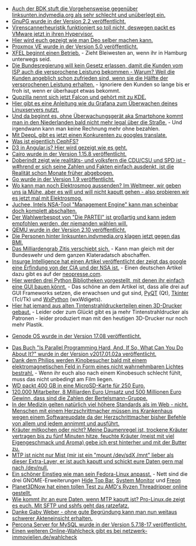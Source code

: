 * [Auch der BDK stuft die Vorgehensweise gegenüber linksunten.indymedia.org als sehr schlecht und unüberlegt ein.](https://www.heise.de/newsticker/meldung/linksunten-indymedia-Kriminalpolizei-kritisiert-Verbot-und-fuerchtet-Vergeltung-3814319.html)
* [GnuPG wurde in der Version 2.2 veröffentlicht.](http://www.phoronix.com/scan.php?page=news_item&px=GnuPG-2.2-Released)
* [Virenscannerheuristik funktioniert so toll nicht, deswegen packt es VMware jetzt in ihren Hypervisor.](https://www.golem.de/news/virtualisierung-vmware-verankert-sicherheit-im-hypervisor-1708-129717.html)
* [Hier wird euch gezeigt wie man Deo selber machen kann.](https://www.careelite.de/deo-selber-machen-natron)
* [Proxmox VE wurde in der Version 5.0 veröffentlicht.](https://www.heise.de/ix/meldung/ZFS-und-Debian-9-Proxmox-VE-5-0-ueberzeugt-im-Test-3813719.html)
* [XFEL beginnt einen Betrieb.](https://www.heise.de/newsticker/meldung/Elbphilharmonie-der-Forschung-Roentgenlaser-European-XFEL-beginnt-Nutzerbetrieb-3813803.html) - Zieht Bleiwesten an, wenn ihr in Hamburg unterwegs seid.
* [Die Bundesregierung will kein Gesetz erlassen, damit die Kunden vom ISP auch die versprochene Leistung bekommen - Warum? Weil die Kunden angeblich schon zufrieden sind, wenn sie die Hälfte der versprochenen Leistung erhalten.](https://www.golem.de/news/internet-bundesregierung-will-keine-hilfe-bei-datenratenbetrug-bieten-1708-129711.html) - Ignoriere den Kunden so lange bis er froh ist, wenn er überhaupt etwas bekommt.
* [Qupzilla nennt sich jetzt Falcon und gehört mit zu KDE.](https://www.pro-linux.de/news/1/25086/webbrowser-qupzilla-wird-zu-falkon.html)
* [Hier gibt es eine Anleitung wie du Grafana zum Überwachen deines Linuxservers nutzt.](https://opensource.com/article/17/8/linux-grafana)
* [Und da beginnt es, ohne Überwachungsgerät aka Smartphone kommt man in den Niederlanden bald nicht mehr legal über die Straße.](https://www.heise.de/newsticker/meldung/Ampel-Steuerung-Sicher-ueber-die-Strasse-dank-Android-App-3813409.html) - Und irgendwann kann man keine Rechnung mehr ohne bezahlen.
* [Mit DeepL gibt es jetzt einen Konkurenten zu googles translate.](https://www.deepl.com/translate)
* [Was ist eigentlich CephFS?](https://opensource.com/article/17/8/ceph)
* [D3 in Angular.js? Hier wird gezeigt wie es geht.](https://opensource.com/article/17/8/d3-angular)
* [Cairo wurde in der Version 1.15.8 veröffentlicht.](http://www.phoronix.com/scan.php?page=news_item&px=Cairo-1.15.8-Colored-Emoji)
* [Doberindt zeigt wie realitäts- und volksfern die CDU/CSU und SPD ist - w#hrend er sich seine Zahlen und Fakten einfach ausdenkt, ist die Realität schon Monate früher abgebogen.](https://blog.fefe.de/?ts=a75b5fa2)
* [Go wurde in der Version 1.9 veröffentlicht.](https://www.pro-linux.de/news/1/25094/go-19-erschienen.html)
* [Wo kann man noch Elektrosmog aussenden? Im Weltmeer, wir geben uns ja Mühe, aber es will und will nicht kaputt gehen - also probieren wir es jetzt mal mit Elektrosmog.](https://www.golem.de/news/unbemannte-u-boote-us-marine-will-tauchroboter-drahtlos-laden-1708-129732.html)
* [Juchee, Intels NSA-Tool "Management Engine" kann man scheinbar doch komplett abschalten.](https://www.heise.de/security/meldung/Intel-Management-Engine-ME-weitgehend-abschaltbar-3814631.html)
* [Der Wahlwerbespot von "Die PARTEI" ist großartig und kann jedem empfohlen werden, der niemanden wählen will.](https://www.youtube.com/watch?v=yWOLCsR-udQ)
* [QEMU wurde in der Version 2.10 veröffentlicht.](https://wiki.qemu.org/index.php/ChangeLog/2.10)
* [Die Personen hinter linksunten.indymedia.org klagen jetzt gegen das BMI.](https://www.lto.de/recht/nachrichten/n/verbot-linksunten-indymedia-klagen-vg-freiburg-bverwg-durchsuchungen-de-maiziere-vereinscharakter)
* [Das Milliardengrab Zitis verschiebt sich.](https://www.golem.de/news/zitis-bundeshacker-im-verzug-1708-129774.html) - Kann man gleich mit der Bundeswehr und dem ganzen Klateradatsch abschaffen.
* [Insurge Intelligence hat einen Artikel veröffentlicht der zeigt das google eine Erfindung von der CIA und der NSA ist.](https://medium.com/insurge-intelligence/how-the-cia-made-google-e836451a959e) - Einen deutschen Artikel dazu gibt es auf der [neopresse.com](http://www.neopresse.com/tech/so-schufen-nsa-und-cia-google/).
* [Hier werden drei Python Bibliotheken vorgestellt, mit denen ihr einfach eine GUI bauen könnt.](https://opensource.com/resources/python/gui-frameworks) - Das schöne an dem Artikel ist, dass alle drei auf GUI Frameworks setzen, die erwachsen und gut sind, [PyQT](https://riverbankcomputing.com/software/pyqt/intro) (Qt), [Tkinter](http://tkinter.unpythonic.net/wiki/) (Tcl/Tk) und [WxPython](http://www.wxpython.org/) (wxWdigets).
* [Hier hat jemand aus alten Tintenstrahldruckerteilen einen 3D-Drucker gebaut.](https://www.heise.de/make/meldung/Elektronik-Upcyling-3D-Drucker-fuer-10-Euro-3816961.html) - Leider oder zum Glückt gibt es ja mehr Tintenstrahldrucker als Patronen - leider produziert man mit den heutigen 3D-Drucker nur noch mehr Plastik.
+ [Genode OS wurde in der Version 17.08 veröffentlicht.](http://genode.org/documentation/release-notes/17.08)
* [Das Buch "Is Parallel Programming Hard, And, If So, What Can You Do About It?" wurde in der Version v2017.01.02a veröffentlicht.](https://www.kernel.org/pub/linux/kernel/people/paulmck/perfbook/perfbook.html)
* [Dank dem Philips werden Kinobesucher bald mit einem elektromagnetischen Feld in Form eines nicht wahrnehmbaren Lichtes bestrahl.](https://www.heise.de/tp/news/Bootlegger-im-Zwielicht-3816798.html) - Wenn ihr euch also nach einem Kinobesuch schlecht fühlt, muss das nicht unbedingt am Film liegen.
* [WD packt 400 GB in eine MicroSD-Karte für 250 Euro.](https://www.heise.de/newsticker/meldung/WD-steigert-die-Kapazitaet-von-MicroSD-Karten-3819052.html)
* [120.000 Mitarbeiter, 8 Milliarden Euro Umsatz und 500 Millionen Euro Gewinn, dass sind die Zahlen der Bertelsmann-Gruppe.](https://www.heise.de/newsticker/meldung/Bertelsmann-steigert-Gewinn-dank-Digitalgeschaeft-3818982.html)
* [In der Medizin gelten natürlich viel höhere Standards als im Web - nicht. Menschen mit einem Herzschrittmacher müssen ins Krankenhaus wegen einem Softwareupdate da der Herzschrittmacher bisher Befehle von allem und jedem annimmt und ausführt.](https://blog.fefe.de/?ts=a7592f3c)
* [Kräuter mitkochen oder nicht? Meine Daumenregel ist, trockene Kräuter vertragen bis zu fünf Minuten hitze, feuchte Kräuter (meist mit viel Eigengeschmack und Aroma) gebe ich erst hinterher und mit der Butter zu.](http://www.kraeuterallerlei.de/frische-kraeuter-mitkochen-oder-erst-am-ende-ins-essen-geben/)
* [MTP ist nicht nur Mist (mir ist ein "mount /dev/sdX /mnt" lieber als dieser Extra-Layer, er ist auch kaputt und schickt eure Daten gern mal nach /dev/null.](https://www.golem.de/news/windows-10-und-android-dateiverlust-beim-ausschneiden-von-dateien-ueber-mtp-1708-129785.html)
* [Ein schöner Einstieg wie man sein Fedora-Linux anpasst.](https://opensource.com/article/17/8/customize-linux) - Nett sind die drei GNOME-Erweiterungen [Hide Top Bar](https://extensions.gnome.org/extension/545/hide-top-bar/), [System Monitor](https://extensions.gnome.org/extension/1064/system-monitor/) und [Freon](https://extensions.gnome.org/extension/841/freon/)
* [Planet3DNow hat einen tollen Test zu AMD's Ryzen Threadripper online gestellt.](https://www.planet3dnow.de/cms/33571-amd-ryzen-threadripper-1950x-part-one/)
* [Wie kommt ihr an eure Daten, wenn MTP kaputt ist? Pro-Linux.de zeigt es euch. Mit SFTP und sshfs geht das ratzefatz.](https://www.pro-linux.de/kurztipps/2/1899/eind%C3%A4mmung-der-bilderflut-vom-smartphone.html)
* [Danke Gaby Weber - ohne gute Begründung kann man nun weitaus schwerer Akteneinsicht erhalten.](https://www.heise.de/newsticker/meldung/Datenschuetzer-Bundesverfassungsgericht-hat-die-Informationsfreiheit-gestaerkt-3819331.html)
* [Percona Server for MySQL wurde in der Version 5.7.18-17 veröffentlicht.](https://www.percona.com/blog/2017/08/31/percona-server-mysql-5-7-19-17-now-available/)
* [Einen weiteren Online-Wahlcheck gibt es bei netzwerk-immovielien.de/wahlcheck](http://www.netzwerk-immovielien.de/wahlcheck/)
